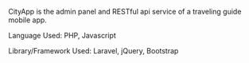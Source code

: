 CityApp is the admin panel and RESTful api service of a traveling guide mobile app.


Language Used: PHP, Javascript

Library/Framework Used: Laravel, jQuery, Bootstrap
